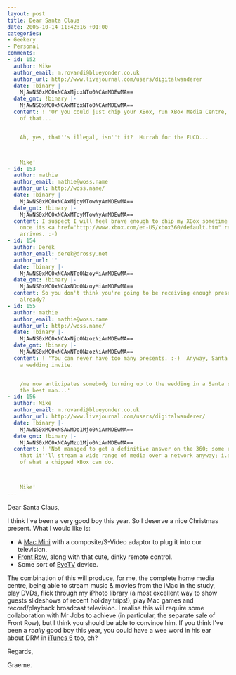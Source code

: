 ```yaml
---
layout: post
title: Dear Santa Claus
date: 2005-10-14 11:42:16 +01:00
categories:
- Geekery
- Personal
comments:
- id: 152
  author: Mike
  author_email: m.rovardi@blueyonder.co.uk
  author_url: http://www.livejournal.com/users/digitalwanderer
  date: !binary |-
    MjAwNS0xMC0xNCAxMjoxNTo0NCArMDEwMA==
  date_gmt: !binary |-
    MjAwNS0xMC0xNCAxMToxNTo0NCArMDEwMA==
  content: ! 'Or you could just chip your XBox, run XBox Media Centre, and do all
    of that...


    Ah, yes, that''s illegal, isn''t it?  Hurrah for the EUCD...



    Mike'
- id: 153
  author: mathie
  author_email: mathie@woss.name
  author_url: http://woss.name/
  date: !binary |-
    MjAwNS0xMC0xNCAxMjoyMTowNyArMDEwMA==
  date_gmt: !binary |-
    MjAwNS0xMC0xNCAxMToyMTowNyArMDEwMA==
  content: I suspect I will feel brave enough to chip my XBox sometime late in December,
    once its <a href="http://www.xbox.com/en-US/xbox360/default.htm" rel="nofollow">replacement</a>
    arrives. :-)
- id: 154
  author: Derek
  author_email: derek@drossy.net
  author_url: ''
  date: !binary |-
    MjAwNS0xMC0xNCAxNTo0NzoyMiArMDEwMA==
  date_gmt: !binary |-
    MjAwNS0xMC0xNCAxNDo0NzoyMiArMDEwMA==
  content: So you don't think you're going to be receiving enough presents in December
    already?
- id: 155
  author: mathie
  author_email: mathie@woss.name
  author_url: http://woss.name/
  date: !binary |-
    MjAwNS0xMC0xNCAxNjo0NzozNiArMDEwMA==
  date_gmt: !binary |-
    MjAwNS0xMC0xNCAxNTo0NzozNiArMDEwMA==
  content: ! 'You can never have too many presents. :-)  Anyway, Santa isn''t getting
    a wedding invite.


    /me now anticipates somebody turning up to the wedding in a Santa suit, possibly
    the best man...'
- id: 156
  author: Mike
  author_email: m.rovardi@blueyonder.co.uk
  author_url: http://www.livejournal.com/users/digitalwanderer/
  date: !binary |-
    MjAwNS0xMC0xNSAwMDo1Mjo0NiArMDEwMA==
  date_gmt: !binary |-
    MjAwNS0xMC0xNCAyMzo1Mjo0NiArMDEwMA==
  content: ! 'Not managed to get a definitive answer on the 360; some reports say
    that it''ll stream a wide range of media over a network anyway; i.e. do a lot
    of what a chipped XBox can do.



    Mike'
---
```

Dear Santa Claus,

I think I've been a very good boy this year.  So I deserve a nice Christmas present.  What I would like is:

<ul>
  <li>A <a href="http://www.apple.com/macmini/">Mac Mini</a> with a composite/S-Video adaptor to plug it into our television.</li>
  <li><a href="http://www.apple.com/imac/frontrow.html">Front Row</a>, along with that cute, dinky remote control.</li>
  <li>Some sort of <a href="http://www.elgato.com/index.php?file=products_eyetvmain">EyeTV</a> device.</li>
</ul>

The combination of this will produce, for me, the complete home media centre, being able to stream music &amp; movies from the iMac in the study, play DVDs, flick through my iPhoto library (a most excellent way to show guests slideshows of recent holiday trips!), play Mac games and record/playback broadcast television.  I realise this will require some collaboration with Mr Jobs to achieve (in particular, the separate sale of Front Row), but I think you should be able to convince him.  If you think I've been a <em>really</em> good boy this year, you could have a wee word in his ear about DRM in <a href="http://www.apple.com/itunes/">iTunes 6</a> too, eh?

Regards,

Graeme.
